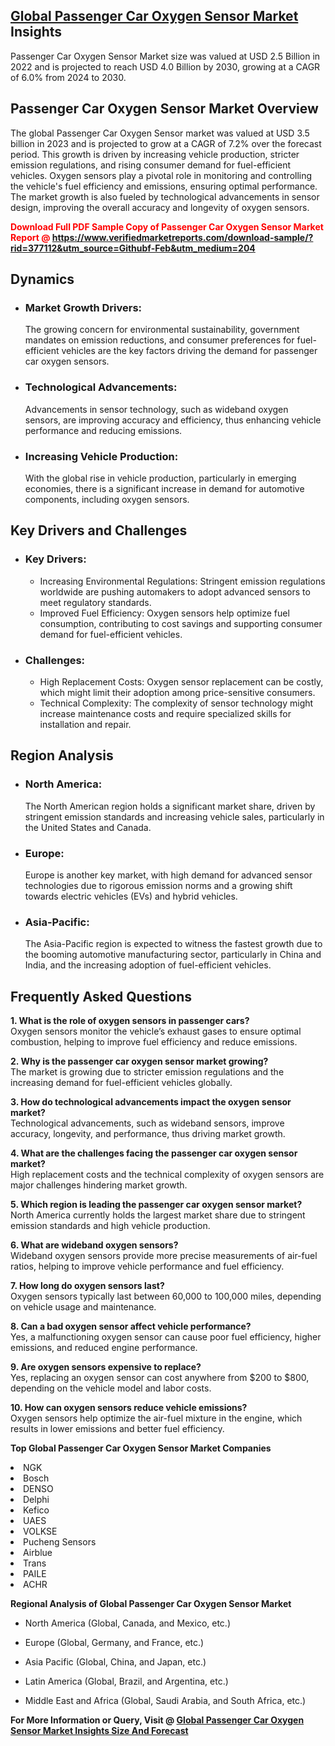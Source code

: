 <h2><a href="https://www.verifiedmarketreports.com/download-sample/?rid=377112&amp;utm_source=Githubf&amp;utm_medium=204" target="_blank">Global Passenger Car Oxygen Sensor Market</a> Insights</h2><p>Passenger Car Oxygen Sensor Market size was valued at USD 2.5 Billion in 2022 and is projected to reach USD 4.0 Billion by 2030, growing at a CAGR of 6.0% from 2024 to 2030.</p><p> <h2>Passenger Car Oxygen Sensor Market Overview</h2> <p>The global Passenger Car Oxygen Sensor market was valued at USD 3.5 billion in 2023 and is projected to grow at a CAGR of 7.2% over the forecast period. This growth is driven by increasing vehicle production, stricter emission regulations, and rising consumer demand for fuel-efficient vehicles. Oxygen sensors play a pivotal role in monitoring and controlling the vehicle's fuel efficiency and emissions, ensuring optimal performance. The market growth is also fueled by technological advancements in sensor design, improving the overall accuracy and longevity of oxygen sensors.</p> <p><strong><p><span class=""><span style="color: #ff0000;"><strong>Download Full PDF Sample Copy of Passenger Car Oxygen Sensor Market Report</strong> @ </span><a href="https://www.verifiedmarketreports.com/download-sample/?rid=377112&amp;utm_source=Githubf-Feb&amp;utm_medium=204" target="_blank">https://www.verifiedmarketreports.com/download-sample/?rid=377112&amp;utm_source=Githubf-Feb&amp;utm_medium=204</a></span></p></strong></p> <h2>Dynamics</h2> <ul> <li><h3>Market Growth Drivers:</h3> The growing concern for environmental sustainability, government mandates on emission reductions, and consumer preferences for fuel-efficient vehicles are the key factors driving the demand for passenger car oxygen sensors.</li> <li><h3>Technological Advancements:</h3> Advancements in sensor technology, such as wideband oxygen sensors, are improving accuracy and efficiency, thus enhancing vehicle performance and reducing emissions.</li> <li><h3>Increasing Vehicle Production:</h3> With the global rise in vehicle production, particularly in emerging economies, there is a significant increase in demand for automotive components, including oxygen sensors.</li> </ul> <h2>Key Drivers and Challenges</h2> <ul> <li><h3>Key Drivers:</h3> <ul> <li>Increasing Environmental Regulations: Stringent emission regulations worldwide are pushing automakers to adopt advanced sensors to meet regulatory standards.</li> <li>Improved Fuel Efficiency: Oxygen sensors help optimize fuel consumption, contributing to cost savings and supporting consumer demand for fuel-efficient vehicles.</li> </ul> </li> <li><h3>Challenges:</h3> <ul> <li>High Replacement Costs: Oxygen sensor replacement can be costly, which might limit their adoption among price-sensitive consumers.</li> <li>Technical Complexity: The complexity of sensor technology might increase maintenance costs and require specialized skills for installation and repair.</li> </ul> </li> </ul> <h2>Region Analysis</h2> <ul> <li><h3>North America:</h3> The North American region holds a significant market share, driven by stringent emission standards and increasing vehicle sales, particularly in the United States and Canada.</li> <li><h3>Europe:</h3> Europe is another key market, with high demand for advanced sensor technologies due to rigorous emission norms and a growing shift towards electric vehicles (EVs) and hybrid vehicles.</li> <li><h3>Asia-Pacific:</h3> The Asia-Pacific region is expected to witness the fastest growth due to the booming automotive manufacturing sector, particularly in China and India, and the increasing adoption of fuel-efficient vehicles.</li> </ul> <h2>Frequently Asked Questions</h2> <p><strong>1. What is the role of oxygen sensors in passenger cars?</strong><br> Oxygen sensors monitor the vehicle’s exhaust gases to ensure optimal combustion, helping to improve fuel efficiency and reduce emissions.</p> <p><strong>2. Why is the passenger car oxygen sensor market growing?</strong><br> The market is growing due to stricter emission regulations and the increasing demand for fuel-efficient vehicles globally.</p> <p><strong>3. How do technological advancements impact the oxygen sensor market?</strong><br> Technological advancements, such as wideband sensors, improve accuracy, longevity, and performance, thus driving market growth.</p> <p><strong>4. What are the challenges facing the passenger car oxygen sensor market?</strong><br> High replacement costs and the technical complexity of oxygen sensors are major challenges hindering market growth.</p> <p><strong>5. Which region is leading the passenger car oxygen sensor market?</strong><br> North America currently holds the largest market share due to stringent emission standards and high vehicle production.</p> <p><strong>6. What are wideband oxygen sensors?</strong><br> Wideband oxygen sensors provide more precise measurements of air-fuel ratios, helping to improve vehicle performance and fuel efficiency.</p> <p><strong>7. How long do oxygen sensors last?</strong><br> Oxygen sensors typically last between 60,000 to 100,000 miles, depending on vehicle usage and maintenance.</p> <p><strong>8. Can a bad oxygen sensor affect vehicle performance?</strong><br> Yes, a malfunctioning oxygen sensor can cause poor fuel efficiency, higher emissions, and reduced engine performance.</p> <p><strong>9. Are oxygen sensors expensive to replace?</strong><br> Yes, replacing an oxygen sensor can cost anywhere from $200 to $800, depending on the vehicle model and labor costs.</p> <p><strong>10. How can oxygen sensors reduce vehicle emissions?</strong><br> Oxygen sensors help optimize the air-fuel mixture in the engine, which results in lower emissions and better fuel efficiency.</p> </p><p><strong>Top Global Passenger Car Oxygen Sensor Market Companies</strong></p><div data-test-id=""><p><li>NGK</li><li> Bosch</li><li> DENSO</li><li> Delphi</li><li> Kefico</li><li> UAES</li><li> VOLKSE</li><li> Pucheng Sensors</li><li> Airblue</li><li> Trans</li><li> PAILE</li><li> ACHR</li></p><div><strong>Regional Analysis of&nbsp;Global Passenger Car Oxygen Sensor Market</strong></div><ul><li dir="ltr"><p dir="ltr">North America&nbsp;(Global, Canada, and Mexico, etc.)</p></li><li dir="ltr"><p dir="ltr">Europe (Global, Germany, and France, etc.)</p></li><li dir="ltr"><p dir="ltr">Asia Pacific&nbsp;(Global, China, and Japan, etc.)</p></li><li dir="ltr"><p dir="ltr">Latin America&nbsp;(Global, Brazil, and Argentina, etc.)</p></li><li dir="ltr">Middle East and Africa&nbsp;(Global, Saudi Arabia, and South Africa, etc.)</li></ul><p><strong>For More Information or Query, Visit @&nbsp;</strong><strong><a href="https://www.verifiedmarketreports.com/product/passenger-car-oxygen-sensor-market/?utm_source=Githubf&amp;utm_medium=204" target="_blank">Global Passenger Car Oxygen Sensor Market Insights Size And Forecast</a></strong></p></div>
